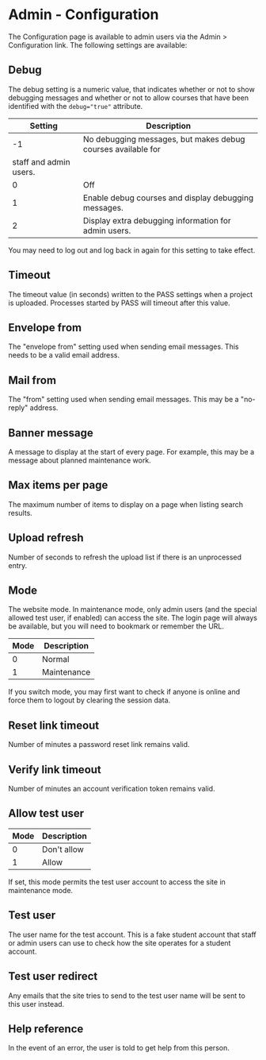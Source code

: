 # Admin - Configuration

The Configuration page is available to admin users via the 
Admin > Configuration link. The following settings are available:

## Debug

The debug setting is a numeric value, that indicates whether or not
to show debugging messages and whether or not to allow courses that
have been identified with the `debug="true"` attribute.

| Setting | Description |
| --- | --- |
| -1  | No debugging messages, but makes debug courses available for
staff and admin users. |
| 0 | Off |
| 1 | Enable debug courses and display debugging messages. |
| 2 | Display extra debugging information for admin users. |

You may need to log out and log back in again for this setting to
take effect.

## Timeout

The timeout value (in seconds) written to the PASS settings when a
project is uploaded. Processes started by PASS will timeout after
this value.

## Envelope from

The "envelope from" setting used when sending email messages. This
needs to be a valid email address.

## Mail from

The "from" setting used when sending email messages. This may be a 
"no-reply" address.

## Banner message

A message to display at the start of every page. For example, this
may be a message about planned maintenance work.

## Max items per page

The maximum number of items to display on a page when listing search
results.

## Upload refresh

Number of seconds to refresh the upload list if there is an
unprocessed entry.

## Mode

The website mode. In maintenance mode, only admin users 
(and the special allowed test user, if enabled) can access
the site. The login page will always be available, but you will need
to bookmark or remember the URL.

| Mode | Description |
| --- | --- |
| 0 | Normal |
| 1 | Maintenance |

If you switch mode, you may first want to check if anyone is online
and force them to logout by clearing the session data.

## Reset link timeout

Number of minutes a password reset link remains valid.

## Verify link timeout

Number of minutes an account verification token remains valid.

## Allow test user

| Mode | Description |
| --- | --- |
| 0 | Don't allow |
| 1 | Allow |

If set, this mode permits the test user account to access the site
in maintenance mode.

## Test user

The user name for the test account. This is a fake student account
that staff or admin users can use to check how the site operates for
a student account.

## Test user redirect

Any emails that the site tries to send to the test user name will
be sent to this user instead.

## Help reference

In the event of an error, the user is told to get help from this
person.
